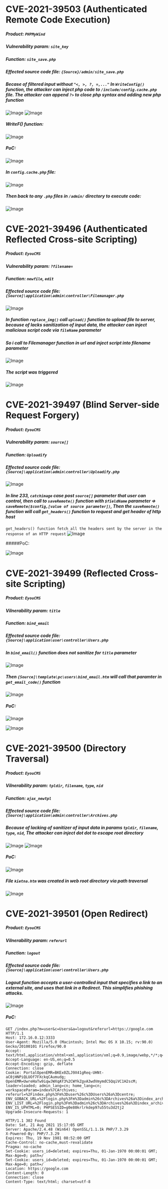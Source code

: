 # CVE-2021-39503 (Authenticated Remote Code Execution)
##### Product: `PHPMyWind`
##### Vulnerability param: `site_key`
##### Function: `site_save.php`
##### Effected source code file: `{Source}/admin/site_save.php`
##### Becase of filtered input without `"<, >, ?, =,..."` In `WriteConfig()` function, the attacker can inject php code to `/include/config.cache.php` file. The attacker can append `?>` to close php syntax and adding new php function
![Image](https://user-images.githubusercontent.com/54875703/130347363-253e4b5b-04b9-44d9-8d40-201f8b24de61.png)
![Image](https://user-images.githubusercontent.com/54875703/130347537-9c3c9b36-fcbc-40dc-bdff-83d9e488db4e.png)
##### WriteF() function:
![Image](https://user-images.githubusercontent.com/54875703/130347315-b2427204-26b4-41ae-9e6a-52fa445ecd82.png)
##### PoC:
![Image](https://user-images.githubusercontent.com/54875703/130347687-05de1b51-62bc-43d1-95ef-2249848a81f9.png)
##### In `config.cache.php` file:
![Image](https://user-images.githubusercontent.com/54875703/130347788-5f178509-7b49-40ee-bf17-346ea70d2e75.png)
##### Then back to any `.php` files in `/admin/` directory to execute code:
![Image](https://user-images.githubusercontent.com/54875703/130347838-d487d7f7-2be5-4e3b-93c5-7ade2fc73691.png)

# CVE-2021-39496 (Authenticated Reflected Cross-site Scripting)
##### Product: `EyouCMS`
##### Vulnerability param: `?filename=`
##### Function: `newfile`, `edit`
##### Effected source code file: `{Source]\application\admin\controller\Filemanager.php`
![Image](https://i.imgur.com/JJrTB7z.png)
##### In function `replace_img()` call `upload()` function to upload file to server, because of lacks sanitization of input data, the attacker can inject malicious script code via `fileName` parameter
##### So i call to Filemanager function in url and inject script into filename parameter 
![Image](https://i.imgur.com/IWWkQFb.png)
##### The script was triggered
![Image](https://i.imgur.com/K5GvOM3.png)

# CVE-2021-39497 (Blind Server-side Request Forgery)
##### Product: `EyouCMS`
##### Vulnerability param: `source[]`
##### Function: `Uploadify`
##### Effected source code file: `{Source]\application\admin\controller\Uploadify.php`
![Image](https://user-images.githubusercontent.com/54875703/130278413-79bd7c9e-6cbb-4f1c-a82a-db602eb58979.png)
##### In line 233, `catchimage` case post `source[]` parameter that user can control, then call to `saveRemote()` function with `$fieldName` parameter => `saveRemote($config,[value of source parameter])`, Then the `saveRemote()` function will call `get_headers()` function to request and get header of http host
```get_headers() function fetch all the headers sent by the server in the response of an HTTP request```
![Image](https://user-images.githubusercontent.com/54875703/130278519-13f90c07-740d-4f7a-bc1e-4ce7ba814045.png)

#####PoC:

![Image](https://user-images.githubusercontent.com/54875703/130278564-d8ea6431-19e0-424e-9604-d95744906976.png)

# CVE-2021-39499 (Reflected Cross-site Scripting)
##### Product: `EyouCMS`
##### Vilnerability param: `title`
##### Function: `bind_email`
##### Effected source code file: `{Source]\application\user\controller\Users.php`

##### In `bind_email()` function does not sanitize for `title` parameter
![Image](https://i.imgur.com/qpCvA6K.png)
##### Then `{Source]\template\pc\users\bind_email.htm` will call that paramter in `get_email_code()` function
![Image](https://i.imgur.com/NJExb7n.png)
##### PoC:
![Image](https://i.imgur.com/2k0HuLV.png)

![Image](https://i.imgur.com/eeQZV5M.png)

# CVE-2021-39500 (Directory Traversal)
##### Product: `EyouCMS`
##### Vilnerability param: `tpldir`, `filename`, `type`, `nid`
##### Function: `ajax_newtpl`
##### Effected source code file: `{Source]\application\admin\controller\Archives.php`
##### Because of lacking of sanitizer of input data in params `tpldir`, `filename`, `type`, `nid`, The attacker can inject dot dot to escape root directory
![Image](https://user-images.githubusercontent.com/54875703/130314686-7827a2ac-8d9f-41f1-b892-e1cf86d86498.png)
![Image](https://user-images.githubusercontent.com/54875703/130314694-f38a640d-3743-4b30-ad02-095a2dacf41c.png)
##### PoC:
![Image](https://user-images.githubusercontent.com/54875703/130314701-a8cabe8e-9e2d-43c2-8c0d-7c995a638a95.png)
##### File `kietna.htm` was created in web root directory via path traversal
![Image](https://i.imgur.com/FFeemNj.png)

# CVE-2021-39501 (Open Redirect)
##### Product: `EyouCMS`
##### Vilnerability param: `referurl`
##### Function: `logout`
##### Effected source code file: `{Source]\application\user\controller\Users.php`
##### Logout function accepts a user-controlled input that specifies a link to an external site, and uses that link in a Redirect. This simplifies phishing attacks.
![Image](https://user-images.githubusercontent.com/54875703/130326456-1f448474-3b12-4e5e-bb27-c981fb12486a.png)
##### PoC:
```
GET /index.php?m=user&c=Users&a=logout&referurl=https://google.com HTTP/1.1
Host: 172.16.0.12:3333
User-Agent: Mozilla/5.0 (Macintosh; Intel Mac OS X 10.15; rv:90.0) Gecko/20100101 Firefox/90.0
Accept: text/html,application/xhtml+xml,application/xml;q=0.9,image/webp,*/*;q=0.8
Accept-Language: en-US,en;q=0.5
Accept-Encoding: gzip, deflate
Connection: close
Cookie: PortalOpenEMR=BKEx0ZLJ9X41gReq-UHNt-aC0jHNPiQLUOf7FXckqCAumudg; OpenEMR=UwreHaTw9iqwJWXqAY3%2CWYkZgvA3wdVmymdC5QqiVC1H2scM; loader=loaded; admin_lang=cn; home_lang=cn; workspaceParam=index%7CArchives; referurl=%2Findex.php%3Fm%3Duser%26c%3DUsers%26a%3Dcentre; ENV_GOBACK_URL=%2Flogin.php%3Fm%3Dadmin%26c%3DArchives%26a%3Dindex_archives%26typeid%3D24%26lang%3Dcn; ENV_LIST_URL=%2Flogin.php%3Fm%3Dadmin%26c%3DArchives%26a%3Dindex_archives%26lang%3Dcn; ENV_IS_UPHTML=0; PHPSESSID=g0e80krlrkdep97u55tu3d2tj2
Upgrade-Insecure-Requests: 1
```
```
HTTP/1.1 302 Found
Date: Sat, 21 Aug 2021 15:17:05 GMT
Server: Apache/2.4.48 (Win64) OpenSSL/1.1.1k PHP/7.3.29
X-Powered-By: PHP/7.3.29
Expires: Thu, 19 Nov 1981 08:52:00 GMT
Cache-Control: no-cache,must-revalidate
Pragma: no-cache
Set-Cookie: users_id=deleted; expires=Thu, 01-Jan-1970 00:00:01 GMT; Max-Age=0; path=/
Set-Cookie: users_id=deleted; expires=Thu, 01-Jan-1970 00:00:01 GMT; Max-Age=0; path=/
Location: https://google.com
Content-Length: 0
Connection: close
Content-Type: text/html; charset=utf-8
```
